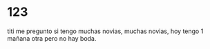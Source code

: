 # 123
titi me pregunto si tengo muchas novias, muchas novias, hoy tengo 1 mañana otra pero no hay boda.
